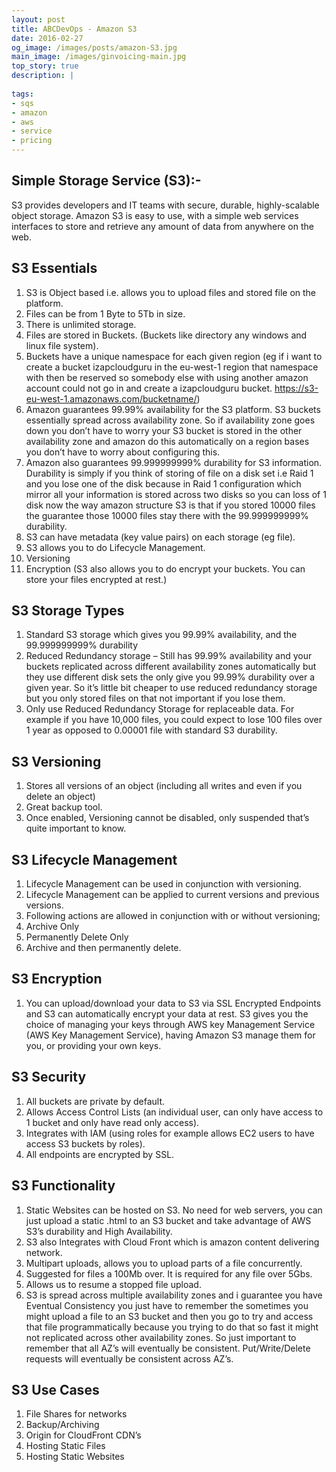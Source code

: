 ```yaml
---
layout: post
title: ABCDevOps - Amazon S3
date: 2016-02-27
og_image: /images/posts/amazon-S3.jpg
main_image: /images/ginvoicing-main.jpg
top_story: true
description: |
  
tags:
- sqs
- amazon
- aws
- service
- pricing
---
```

## Simple Storage Service (S3):-

S3 provides developers and IT teams with secure, durable, highly-scalable object storage. Amazon S3 is easy to use, with a simple web services interfaces to store and retrieve any amount of data from anywhere on the web.

S3 Essentials
---

1. S3 is Object based i.e. allows you to upload files and stored file on the platform.
2. Files can be from 1 Byte to 5Tb in size.
3. There is unlimited storage.
4. Files are stored in Buckets. (Buckets like directory any windows and linux file system).
5. Buckets have a unique namespace for each given region (eg if i want to create a bucket izapcloudguru in the eu-west-1 region that namespace with then be reserved so somebody else with using another amazon account could not go in and create a izapcloudguru bucket. https://s3-eu-west-1.amazonaws.com/bucketname/)
6. Amazon guarantees 99.99% availability for the S3 platform. S3 buckets essentially spread across availability zone. So if availability zone goes down you don’t have to worry your S3 bucket is stored in the other availability zone and amazon do this automatically on a region bases you don’t have to worry about configuring this.
7. Amazon also guarantees 99.999999999% durability for S3 information. Durability is simply if you think of storing of file on a disk set i.e Raid 1 and you lose one of the disk because in Raid 1 configuration which mirror all your information is stored across two disks so you can loss of 1 disk now the way amazon structure S3 is that if you stored 10000 files the guarantee those 10000 files stay there with the 99.999999999% durability.
8. S3 can have metadata (key value pairs) on each storage (eg file).
9. S3 allows you to do Lifecycle Management.
10. Versioning
11. Encryption (S3 also allows you to do encrypt your buckets. You can store your files encrypted at rest.)

S3 Storage Types
---

1. Standard S3 storage which gives you 99.99% availability, and the 99.999999999% durability
2. Reduced Redundancy storage – Still has 99.99% availability and your buckets replicated across different availability zones automatically but they use different disk sets the only give you 99.99% durability over a given year. So it’s little bit cheaper to use reduced redundancy storage but you only stored files on that not important if you lose them.
3. Only use Reduced Redundancy Storage for replaceable data. For example if you have 10,000 files, you could expect to lose 100 files over 1 year as opposed to 0.00001 file with standard S3 durability.

S3 Versioning
---

1. Stores all versions of an object (including all writes and even if you delete an object)
2. Great backup tool.
3. Once enabled, Versioning cannot be disabled, only suspended that’s quite important to know.

S3 Lifecycle Management
---

1. Lifecycle Management can be used in conjunction with versioning.
2. Lifecycle Management can be applied to current versions and previous versions.
3. Following actions are allowed in conjunction with or without versioning;
4. Archive Only
5. Permanently Delete Only
6. Archive and then permanently delete.

S3 Encryption
---

1. You can upload/download your data to S3 via SSL Encrypted Endpoints and S3 can automatically encrypt your data at rest. S3 gives you the choice of managing your keys through AWS key Management Service (AWS Key Management Service), having Amazon S3 manage them for you, or providing your own keys.

S3 Security
---

1. All buckets are private by default.
2. Allows Access Control Lists (an individual user, can only have access to 1 bucket and only have read only access).
3. Integrates with IAM (using roles for example allows EC2 users to have access S3 buckets by roles).
4. All endpoints are encrypted by SSL.

S3 Functionality
---

1. Static Websites can be hosted on S3. No need for web servers, you can just upload a static .html to an S3 bucket and take advantage of AWS S3’s durability and High Availability.
2. S3 also Integrates with Cloud Front which is amazon content delivering network.
3. Multipart uploads, allows you to upload parts of a file concurrently.
4. Suggested for files a 100Mb over. It is required for any file over 5Gbs.
5. Allows us to resume a stopped file upload.
6. S3 is spread across multiple availability zones and i guarantee you have Eventual Consistency you just have to remember the sometimes you might upload a file to an S3 bucket and then you go to try and access that file programmatically because you  trying to do that so fast it might not replicated across other availability zones. So just important to remember that all AZ’s will eventually be consistent. Put/Write/Delete requests will eventually be consistent across AZ’s.

S3 Use Cases
---

1. File Shares for networks
2. Backup/Archiving
3. Origin for CloudFront CDN’s
4. Hosting Static Files
5. Hosting Static Websites


